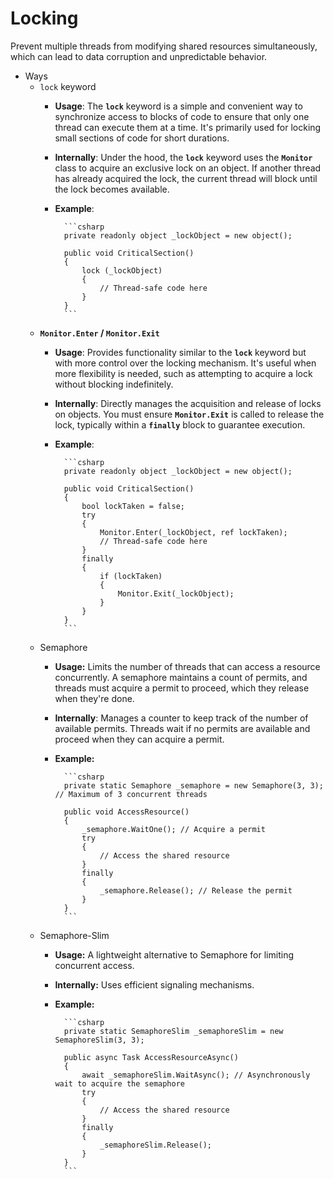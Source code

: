 # Locking

Prevent multiple threads from modifying shared resources simultaneously, which can lead to data corruption and unpredictable behavior.

- Ways
  - `lock` keyword
    - **Usage**: The **`lock`** keyword is a simple and convenient way to synchronize access to blocks of code to ensure that only one thread can execute them at a time. It's primarily used for locking small sections of code for short durations.
    - **Internally**: Under the hood, the **`lock`** keyword uses the **`Monitor`** class to acquire an exclusive lock on an object. If another thread has already acquired the lock, the current thread will block until the lock becomes available.
    - **Example**:

            ```csharp
            private readonly object _lockObject = new object();
            
            public void CriticalSection()
            {
                lock (_lockObject)
                {
                    // Thread-safe code here
                }
            }
            ```

  - **`Monitor.Enter` / `Monitor.Exit`**
    - **Usage**: Provides functionality similar to the **`lock`** keyword but with more control over the locking mechanism. It's useful when more flexibility is needed, such as attempting to acquire a lock without blocking indefinitely.
    - **Internally**: Directly manages the acquisition and release of locks on objects. You must ensure **`Monitor.Exit`** is called to release the lock, typically within a **`finally`** block to guarantee execution.
    - **Example**:

            ```csharp
            private readonly object _lockObject = new object();
            
            public void CriticalSection()
            {
                bool lockTaken = false;
                try
                {
                    Monitor.Enter(_lockObject, ref lockTaken);
                    // Thread-safe code here
                }
                finally
                {
                    if (lockTaken)
                    {
                        Monitor.Exit(_lockObject);
                    }
                }
            }
            ```

  - Semaphore
    - **Usage:** Limits the number of threads that can access a resource concurrently. A semaphore maintains a count of permits, and threads must acquire a permit to proceed, which they release when they're done.
    - **Internally**: Manages a counter to keep track of the number of available permits. Threads wait if no permits are available and proceed when they can acquire a permit.
    - **Example:**

            ```csharp
            private static Semaphore _semaphore = new Semaphore(3, 3); // Maximum of 3 concurrent threads
            
            public void AccessResource()
            {
                _semaphore.WaitOne(); // Acquire a permit
                try
                {
                    // Access the shared resource
                }
                finally
                {
                    _semaphore.Release(); // Release the permit
                }
            }
            ```

  - Semaphore-Slim
    - **Usage:** A lightweight alternative to Semaphore for limiting concurrent access.
    - **Internally:** Uses efficient signaling mechanisms.
    - **Example:**

            ```csharp
            private static SemaphoreSlim _semaphoreSlim = new SemaphoreSlim(3, 3);
            
            public async Task AccessResourceAsync()
            {
                await _semaphoreSlim.WaitAsync(); // Asynchronously wait to acquire the semaphore
                try
                {
                    // Access the shared resource
                }
                finally
                {
                    _semaphoreSlim.Release();
                }
            }
            ```

